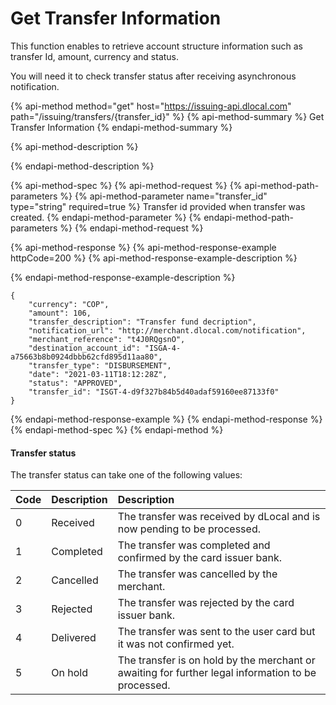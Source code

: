 # Get Transfer Information

This function enables to retrieve account structure information such as transfer Id, amount, currency and status.

You will need it to check transfer status after receiving asynchronous notification.

{% api-method method="get" host="https://issuing-api.dlocal.com" path="/issuing/transfers/{transfer\_id}" %}
{% api-method-summary %}
Get Transfer Information
{% endapi-method-summary %}

{% api-method-description %}

{% endapi-method-description %}

{% api-method-spec %}
{% api-method-request %}
{% api-method-path-parameters %}
{% api-method-parameter name="transfer\_id" type="string" required=true %}
Transfer id provided when transfer was created.
{% endapi-method-parameter %}
{% endapi-method-path-parameters %}
{% endapi-method-request %}

{% api-method-response %}
{% api-method-response-example httpCode=200 %}
{% api-method-response-example-description %}

{% endapi-method-response-example-description %}

```
{
    "currency": "COP",
    "amount": 106,
    "transfer_description": "Transfer fund decription",
    "notification_url": "http://merchant.dlocal.com/notification",
    "merchant_reference": "t4J0RQgsnO",
    "destination_account_id": "ISGA-4-a75663b8b0924dbbb62cfd895d11aa80",
    "transfer_type": "DISBURSEMENT",
    "date": "2021-03-11T18:12:28Z",
    "status": "APPROVED",
    "transfer_id": "ISGT-4-d9f327b84b5d40adaf59160ee87133f0"
} 
```
{% endapi-method-response-example %}
{% endapi-method-response %}
{% endapi-method-spec %}
{% endapi-method %}

#### Transfer status

The transfer status can take one of the following values:

| Code | Description | Description |
| :--- | :--- | :--- |
| 0 | Received | The transfer was received by dLocal and is now pending to be processed. |
| 1 | Completed | The transfer was completed and confirmed by the card issuer bank. |
| 2 | Cancelled | The transfer was cancelled by the merchant. |
| 3 | Rejected | The transfer was rejected by the card issuer bank. |
| 4 | Delivered | The transfer was sent to the user card but it was not confirmed yet. |
| 5 | On hold | The transfer is on hold by the merchant or awaiting for further legal information to be processed. |

